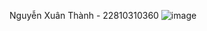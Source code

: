 Nguyễn Xuân Thành - 22810310360
![image](https://github.com/user-attachments/assets/a814d760-09a2-4584-a388-5baced1669cf)

